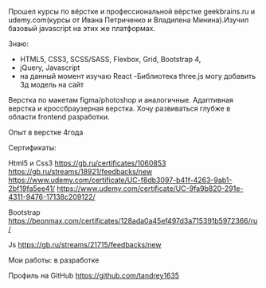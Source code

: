 Прошел курсы по вёрстке и профессиональной вёрстке geekbrains.ru и udemy.com(курсы от Ивана Петриченко и Владилена Минина).Изучил базовый javascript на этих же платформах.

Знаю:
- HTML5, CSS3, SCSS/SASS, Flexbox, Grid, Bootstrap 4,
- jQuery, Javascript
- на данный момент изучаю React
-Библиотека three.js могу добавить 3д модель на сайт

Верстка по макетам figma/photoshop и аналогичные. Адаптивная верстка и кроссбраузерная верстка. Хочу развиваться глубже в области frontend разработки.

Опыт в верстке 4года

Сертификаты:

Html5 и Css3
https://gb.ru/certificates/1060853
https://gb.ru/streams/18921/feedbacks/new
https://www.udemy.com/certificate/UC-f8db3097-b41f-4263-9ab1-2bf19fa5ee41/
https://www.udemy.com/certificate/UC-9fa9b820-291e-4311-9476-17138c209122/

Bootstrap
https://beonmax.com/certificates/128ada0a45ef497d3a715391b5972366/ru/

Js
https://gb.ru/streams/21715/feedbacks/new

Мои работы:
в разработке

Профиль на GitHub
https://github.com/tandrey1635
